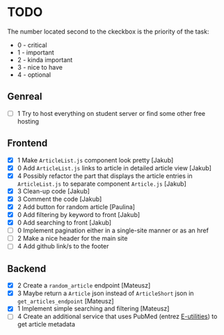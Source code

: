 # TODO

The number located second to the ckeckbox is the priority of the task: 

 - 0 - critical
 - 1 - important
 - 2 - kinda important 
 - 3 - nice to have
 - 4 - optional

## Genreal
- [ ] 1 Try to host everything on student server or find some other free hosting

## Frontend
- [x] 1 Make `ArticleList.js` component look pretty [Jakub]
- [x] 0 Add `ArticleList.js` links to article in detailed article view [Jakub]
- [x] 4 Possibly refactor the part that displays the article entries in `ArticleList.js` to separate component `Article.js` [Jakub]
- [x] 3 Clean-up code [Jakub]
- [x] 3 Comment the code [Jakub]
- [x] 2 Add button for random article [Paulina]
- [x] 0 Add filtering by keyword to front [Jakub]
- [x] 0 Add searching to front [Jakub]
- [ ] 0 Implement pagination either in a single-site manner or as an href
- [ ] 2 Make a nice header for the main site
- [ ] 4 Add github link/s to the footer

## Backend
- [x] 2 Create a `random_article` endpoint [Mateusz]
- [x] 3 Maybe return a `Article` json instead of `ArticleShort` json in `get_articles_endpoint` [Mateusz]
- [x] 1 Implement simple searching and filtering [Mateusz]
- [ ] 4 Create an additional service that uses PubMed (entrez [E-utilities](https://pubmed.ncbi.nlm.nih.gov/download/)) to get article metadata
